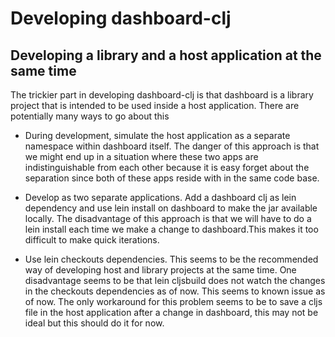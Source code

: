 # Developing dashboard-clj

## Developing a library and a host application at the same time

The trickier part in developing dashboard-clj is that dashboard is a library project that is intended to be used inside a host application. There are potentially many ways to go about this

* During development, simulate the host application as a separate namespace within dashboard itself. The danger of this approach is that we might end up in a situation where these two apps are indistinguishable from each other because it is easy forget about the separation since both of these apps reside with in the same code base.

* Develop as two separate applications. Add a dashboard clj as lein dependency and use lein install on dashboard to make the jar available locally. The disadvantage of this approach is that we will have to do a lein install each time we make a change to dashboard.This makes it too difficult to make quick iterations.

* Use lein checkouts dependencies. This seems to be the recommended way of developing host and library projects at the same time. One disadvantage seems to be that lein cljsbuild does not watch the changes in the checkouts dependencies as of now. This seems to known issue as of now. The only workaround for this problem seems to be to save a cljs file in the host application after a change in dashboard, this may not be ideal but this should do it for now.
